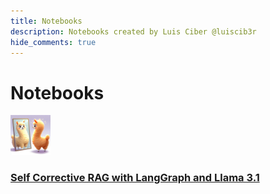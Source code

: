 ```yaml
---
title: Notebooks
description: Notebooks created by Luis Ciber @luiscib3r
hide_comments: true
---
```


# Notebooks

<div class="flex gap-1 items-center">
    <img alt='self llama' src='images/self-rag.jpeg' width='64' height='64' class='rounded'>
    <a href="self-corrective-rag-with-langgraph-and-llama3.1">
        <h3>Self Corrective RAG with LangGraph and Llama 3.1</h3>
    </a>
</div>
